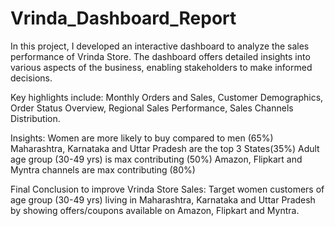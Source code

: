 # Vrinda_Dashboard_Report

In this project, I developed an interactive dashboard to analyze the sales performance of Vrinda Store. The dashboard offers detailed insights into various aspects of the business, enabling stakeholders to make informed decisions.

Key highlights include: Monthly Orders and Sales, Customer Demographics, Order Status Overview, Regional Sales Performance, Sales Channels Distribution.

Insights:
Women are more likely to buy compared to men (65%)
Maharashtra, Karnataka and Uttar Pradesh are the top 3 States(35%)
Adult age group (30-49 yrs) is max contributing (50%)
Amazon, Flipkart and Myntra channels are max contributing (80%)

Final Conclusion to improve Vrinda Store Sales:
Target women customers of age group (30-49 yrs) living in Maharashtra, Karnataka and Uttar Pradesh by showing offers/coupons available on Amazon, Flipkart and Myntra.
